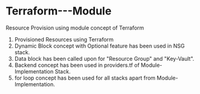 # Terraform---Module
Resource Provision using module concept of Terraform

1. Provisioned Resources using Terraform
2. Dynamic Block concept with Optional feature has been used in NSG stack.
3. Data block has been called upon for "Resource Group" and "Key-Vault".
4. Backend concept has been used in providers.tf of Module-Implementation Stack.
5. for loop concept has been used for all stacks apart from Module-Implementation.
